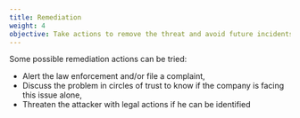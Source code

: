 ```yaml
---
title: Remediation
weight: 4
objective: Take actions to remove the threat and avoid future incidents.
---
```

Some possible remediation actions can be tried:

- Alert the law enforcement and/or file a complaint,
- Discuss the problem in circles of trust to know if the company is facing this issue alone,
- Threaten the attacker with legal actions if he can be identified
